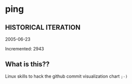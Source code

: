 # ping

## HISTORICAL ITERATION
2005-06-23

Incremented: 2943

## What is this?? 
Linux skills to hack the github commit visualization chart `;-)`
